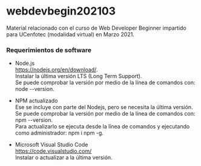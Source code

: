 # webdevbegin202103
Material relacionado con el curso de Web Developer Beginner impartido para UCenfotec (modalidad virtual) en Marzo 2021.

### Requerimientos de software
*	Node.js
	<br/>https://nodejs.org/en/download/.
  <br/>Instalar la última versión LTS (Long Term Support).
  <br/>Se puede comprobar la versión por medio de la línea de comandos con: node --version.
	
*	NPM actualizado
	<br/>Ese se incluye con parte del Nodejs, pero se necesita la última versión.
	<br/>Se puede comprobar la versión por medio de la línea de comandos con: npm --version.
	<br/>Para actualizarlo se ejecuta desde la línea de comandos y ejecutando como administrador: npm i npm -g.
  
*	Microsoft Visual Studio Code 
	<br/>https://code.visualstudio.com/
	<br/>Instalar o actualizar a la última versión.
